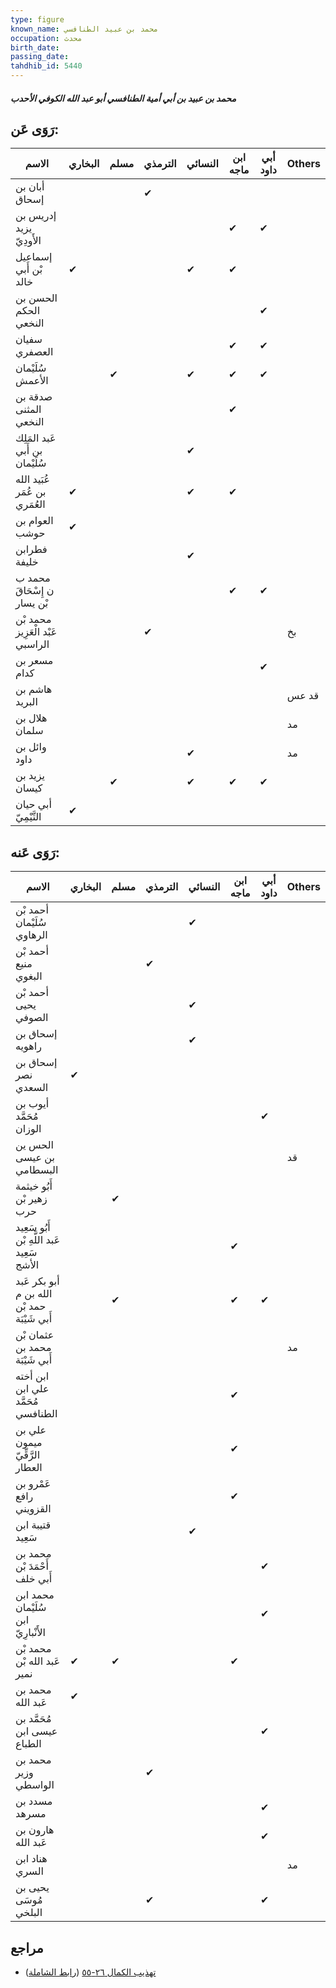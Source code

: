 ```yaml
---
type: figure
known_name: محمد بن عبيد الطنافسي
occupation: محدث
birth_date:
passing_date:
tahdhib_id: 5440
---
```

##### محمد بن عبيد بن أبي أمية الطنافسي أبو عبد الله الكوفي الأحدب

## رَوَى عَن:
| الاسم                            | البخاري | مسلم | الترمذي | النسائي | ابن ماجه | أبي داود | Others |
| -------------------------------- | ------- | ---- | ------- | ------- | -------- | -------- | ------ |
| أبان بن إسحاق                    |         |      | ✔       |         |          |          |        |
| إدريس بن يزيد الأَودِيّ          |         |      |         |         | ✔        | ✔        |        |
| إسماعيل بْن أَبي خالد            | ✔       |      |         | ✔       | ✔        |          |        |
| الحسن بن الحكم النخعي            |         |      |         |         |          | ✔        |        |
| سفيان العصفري                    |         |      |         |         | ✔        | ✔        |        |
| سُلَيْمان الأعمش                 |         | ✔    |         | ✔       | ✔        | ✔        |        |
| صدقة بن المثنى النخعي            |         |      |         |         | ✔        |          |        |
| عَبد المَلِك بن أَبي سُلَيْمان   |         |      |         | ✔       |          |          |        |
| عُبَيد الله بن عُمَر العُمَري    | ✔       |      |         | ✔       | ✔        |          |        |
| العوام بن حوشب                   | ✔       |      |         |         |          |          |        |
| فطرابن خليفة                     |         |      |         | ✔       |          |          |        |
| محمد ب ن إِسْحَاقَ بْن يسار      |         |      |         |         | ✔        | ✔        |        |
| محمد بْن عَبْد الْعَزِيز الراسبي |         |      | ✔       |         |          |          | بخ     |
| مسعر بن كدام                     |         |      |         |         |          | ✔        |        |
| هاشم بن البريد                   |         |      |         |         |          |          | قد عس  |
| هلال بن سلمان                    |         |      |         |         |          |          | مد     |
| وائل بن داود                     |         |      |         | ✔       |          |          | مد     |
| يزيد بن كيسان                    |         | ✔    |         | ✔       | ✔        | ✔        |        |
| أبي حيان التَّيْمِيّ             | ✔       |      |         |         |          |          |        |
## رَوَى عَنه:
| الاسم                                       | البخاري | مسلم | الترمذي | النسائي | ابن ماجه | أبي داود | Others |
| ------------------------------------------- | ------- | ---- | ------- | ------- | -------- | -------- | ------ |
| أحمد بْن سُلَيْمان الرهاوي                  |         |      |         | ✔       |          |          |        |
| أحمد بْن منيع البغوي                        |         |      | ✔       |         |          |          |        |
| أحمد بْن يحيى الصوفي                        |         |      |         | ✔       |          |          |        |
| إسحاق بن راهويه                             |         |      |         | ✔       |          |          |        |
| إسحاق بن نصر السعدي                         | ✔       |      |         |         |          |          |        |
| أيوب بن مُحَمَّد الوزان                     |         |      |         |         |          | ✔        |        |
| الحس ين بن عيسى البسطامي                    |         |      |         |         |          |          | قد     |
| أَبُو خيثمة زهير بْن حرب                    |         | ✔    |         |         |          |          |        |
| أَبُو سَعِيد عَبد اللَّهِ بْن سَعِيد الأشج  |         |      |         |         | ✔        |          |        |
| أبو بكر عَبد الله بن م حمد بْن أَبي شَيْبَة |         | ✔    |         |         | ✔        | ✔        |        |
| عثمان بْن محمد بن أَبي شَيْبَة              |         |      |         |         |          |          | مد     |
| ابن أخته علي ابن مُحَمَّد الطنافسي          |         |      |         |         | ✔        |          |        |
| علي بن ميمون الرَّقِّيّ العطار              |         |      |         |         | ✔        |          |        |
| عَمْرو بن رافع القزويني                     |         |      |         |         | ✔        |          |        |
| قتيبة ابن سَعِيد                            |         |      |         | ✔       |          |          |        |
| محمد بن أَحْمَدَ بْن أَبي خلف               |         |      |         |         |          | ✔        |        |
| محمد ابن سُلَيْمان ابن الأَنْبارِيّ         |         |      |         |         |          | ✔        |        |
| محمد بْن عَبد الله بْن نمير                 | ✔       | ✔    |         |         | ✔        |          |        |
| محمد بن عَبد الله                           | ✔       |      |         |         |          |          |        |
| مُحَمَّد بن عيسى ابن الطباع                 |         |      |         |         |          | ✔        |        |
| محمد بن وزير الواسطي                        |         |      | ✔       |         |          |          |        |
| مسدد بن مسرهد                               |         |      |         |         |          | ✔        |        |
| هارون بن عَبد الله                          |         |      |         |         |          | ✔        |        |
| هناد ابن السري                              |         |      |         |         |          |          | مد     |
| يحيى بن مُوسَى البلخي                       |         |      | ✔       |         |          | ✔        |        |
## مراجع
- [تهذيب الكمال ٢٦-٥٥](obsidian://open?vault=Tahdhib-al-Kamal&file=Figures/٥٤٤٠-محمد%20بن%20عبيد%20بن%20أبي%20أمية%20الطنافسي%20أبو%20عبد%20الله%20الكوفي%20الأحدب) ([رابط الشاملة](https://shamela.ws/book/3722/13803))